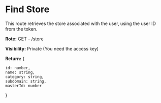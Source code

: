 # Find Store

This route retrieves the store associated with the user, using the user ID from the token.

**Rote:** GET - /store

**Visibility:** Private (You need the access key)

**Return:** { 
    
    id: number,
    name: string,
    category: string,
    subdomain: string,
    masterId: number
    
}